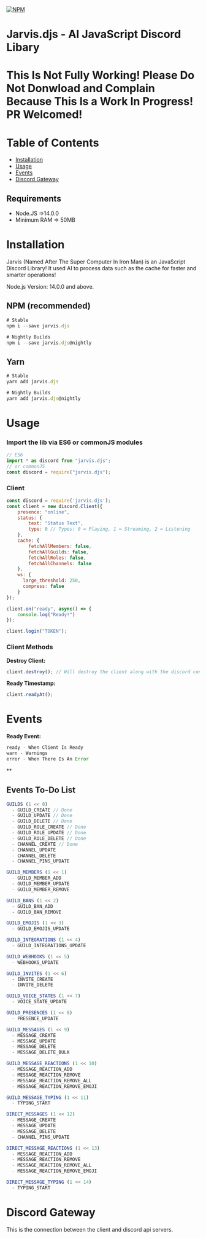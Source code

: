 [![NPM](https://nodei.co/npm/jarvis.djs.png?downloads=true&downloadRank=true&stars=true)](https://nodei.co/npm/jarvis.djs/)

# Jarvis.djs - AI JavaScript Discord Libary

# This Is Not Fully Working! Please Do Not Donwload and Complain Because This Is a Work In Progress! PR Welcomed!

# Table of Contents

- [Installation](#installation)
- [Usage](#usage)
- [Events](#events)
- [Discord Gateway](#discord-gateway)

## Requirements
- Node.JS =>14.0.0
- Minimum RAM => 50MB
 
# Installation

Jarvis (Named After The Super Computer In Iron Man) is an JavaScript Discord Library! It used AI to process data such as the cache for faster and smarter operations!

Node.js Version: 14.0.0 and above.

## NPM (recommended)

```js
# Stable
npm i --save jarvis.djs

# Nightly Builds
npm i --save jarvis.djs@nightly
```

## Yarn

```js
# Stable
yarn add jarvis.djs

# Nightly Builds
yarn add jarvis.djs@nightly
```

# Usage

### Import the lib via ES6 or commonJS modules

```js
// ES6
import * as discord from "jarvis.djs";
// or commonJS
const discord = require("jarvis.djs");
```

### Client

```js
const discord = require('jarvis.djs');
const client = new discord.Client({
    presence: "online",
    status: {
        text: "Status Text",
        type: 0 // Types: 0 = Playing, 1 = Streaming, 2 = Listening
    },
    cache: {
        fetchAllMembers: false,
        fetchAllGuilds: false,
        fetchAllRoles: false,
        fetchAllChannels: false
    },
    ws: {
      large_threshold: 250,
      compress: false
    }
});

client.on("ready", async() => {
    console.log("Ready!")
});

client.login("TOKEN");
```

### Client Methods

**Destroy Client:**
```js
client.destroy(); // Will destroy the client along with the discord connection
```

**Ready Timestamp:**
```js
client.readyAt();
```

# Events

**Ready Event:**
```js
ready - When Client Is Ready
warn - Warnings
error - When There Is An Error
```

**

## Events To-Do List
```js
GUILDS (1 << 0)
  - GUILD_CREATE // Done
  - GUILD_UPDATE // Done
  - GUILD_DELETE // Done
  - GUILD_ROLE_CREATE // Done
  - GUILD_ROLE_UPDATE // Done
  - GUILD_ROLE_DELETE // Done
  - CHANNEL_CREATE // Done
  - CHANNEL_UPDATE
  - CHANNEL_DELETE
  - CHANNEL_PINS_UPDATE

GUILD_MEMBERS (1 << 1)
  - GUILD_MEMBER_ADD
  - GUILD_MEMBER_UPDATE
  - GUILD_MEMBER_REMOVE

GUILD_BANS (1 << 2)
  - GUILD_BAN_ADD
  - GUILD_BAN_REMOVE

GUILD_EMOJIS (1 << 3)
  - GUILD_EMOJIS_UPDATE

GUILD_INTEGRATIONS (1 << 4)
  - GUILD_INTEGRATIONS_UPDATE

GUILD_WEBHOOKS (1 << 5)
  - WEBHOOKS_UPDATE

GUILD_INVITES (1 << 6)
  - INVITE_CREATE
  - INVITE_DELETE

GUILD_VOICE_STATES (1 << 7)
  - VOICE_STATE_UPDATE

GUILD_PRESENCES (1 << 8)
  - PRESENCE_UPDATE

GUILD_MESSAGES (1 << 9)
  - MESSAGE_CREATE
  - MESSAGE_UPDATE
  - MESSAGE_DELETE
  - MESSAGE_DELETE_BULK

GUILD_MESSAGE_REACTIONS (1 << 10)
  - MESSAGE_REACTION_ADD
  - MESSAGE_REACTION_REMOVE
  - MESSAGE_REACTION_REMOVE_ALL
  - MESSAGE_REACTION_REMOVE_EMOJI

GUILD_MESSAGE_TYPING (1 << 11)
  - TYPING_START

DIRECT_MESSAGES (1 << 12)
  - MESSAGE_CREATE
  - MESSAGE_UPDATE
  - MESSAGE_DELETE
  - CHANNEL_PINS_UPDATE

DIRECT_MESSAGE_REACTIONS (1 << 13)
  - MESSAGE_REACTION_ADD
  - MESSAGE_REACTION_REMOVE
  - MESSAGE_REACTION_REMOVE_ALL
  - MESSAGE_REACTION_REMOVE_EMOJI

DIRECT_MESSAGE_TYPING (1 << 14)
  - TYPING_START
```

# Discord Gateway
This is the connection between the client and discord api servers.
